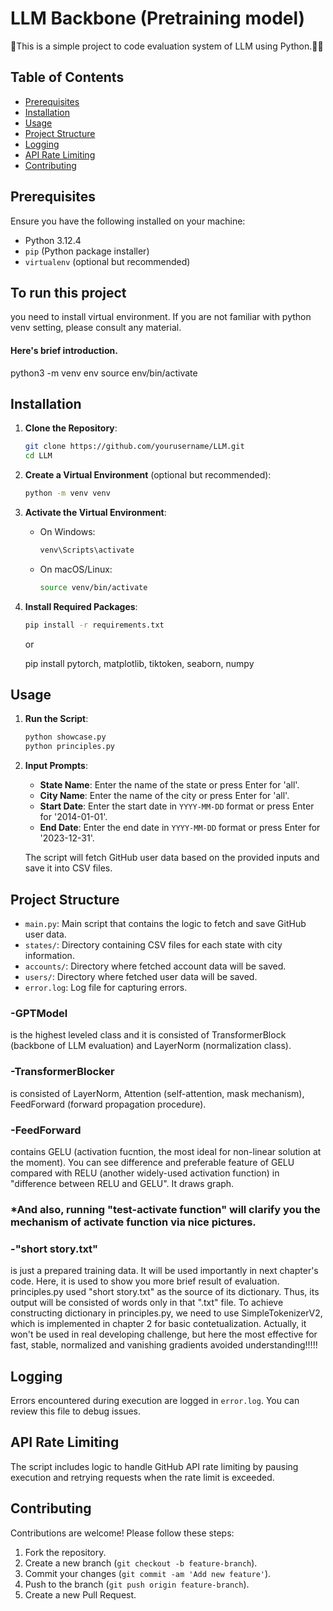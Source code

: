 # LLM Backbone (Pretraining model)

👋This is a simple project to code evaluation system of LLM using Python.🧙‍♂️

## Table of Contents

- [Prerequisites](#prerequisites)
- [Installation](#installation)
- [Usage](#usage)
- [Project Structure](#project-structure)
- [Logging](#logging)
- [API Rate Limiting](#api-rate-limiting)
- [Contributing](#contributing)

## Prerequisites

Ensure you have the following installed on your machine:

- Python 3.12.4
- `pip` (Python package installer)
- `virtualenv` (optional but recommended)

## To run this project
you need to install virtual environment.
If you are not familiar with python venv setting, please consult any material. 
#### Here's brief introduction.
python3 -m venv env
source env/bin/activate

## Installation

1. **Clone the Repository**:
    ```sh
    git clone https://github.com/yourusername/LLM.git
    cd LLM
    ```

2. **Create a Virtual Environment** (optional but recommended):
    ```sh
    python -m venv venv
    ```

3. **Activate the Virtual Environment**:

    - On Windows:
        ```sh
        venv\Scripts\activate
        ```
    - On macOS/Linux:
        ```sh
        source venv/bin/activate
        ```

4. **Install Required Packages**:
    ```sh
    pip install -r requirements.txt
    ```

    or

    pip install pytorch, matplotlib, tiktoken, seaborn, numpy

## Usage

1. **Run the Script**:
    ```sh
    python showcase.py
    python principles.py
    ```

2. **Input Prompts**:
    - **State Name**: Enter the name of the state or press Enter for 'all'.
    - **City Name**: Enter the name of the city or press Enter for 'all'.
    - **Start Date**: Enter the start date in `YYYY-MM-DD` format or press Enter for '2014-01-01'.
    - **End Date**: Enter the end date in `YYYY-MM-DD` format or press Enter for '2023-12-31'.

    The script will fetch GitHub user data based on the provided inputs and save it into CSV files.

## Project Structure

- `main.py`: Main script that contains the logic to fetch and save GitHub user data.
- `states/`: Directory containing CSV files for each state with city information.
- `accounts/`: Directory where fetched account data will be saved.
- `users/`: Directory where fetched user data will be saved.
- `error.log`: Log file for capturing errors.

### -GPTModel
is the highest leveled class and it is consisted of TransformerBlock (backbone of LLM evaluation) and LayerNorm (normalization class).

### -TransformerBlocker
is consisted of LayerNorm, Attention (self-attention, mask mechanism), FeedForward (forward propagation procedure).

### -FeedForward
contains GELU (activation fucntion, the most ideal for non-linear solution at the moment).
You can see difference and preferable feature of GELU compared with RELU (another widely-used activation function) in "difference between RELU and GELU". It draws graph.

### *And also, running "test-activate function" will clarify you the mechanism of activate function via nice pictures.

### -"short story.txt"
is just a prepared training data. It will be used importantly in next chapter's code. Here, it is used to show you more brief result of evaluation.
principles.py used "short story.txt" as the source of its dictionary. Thus, its output will be consisted of words only in that ".txt" file. To achieve constructing dictionary in principles.py, we need to use SimpleTokenizerV2, which is implemented in chapter 2 for basic contetualization. Actually, it won't be used in real developing challenge, but here the most effective for fast, stable, normalized and vanishing gradients avoided understanding!!!!!


## Logging

Errors encountered during execution are logged in `error.log`. You can review this file to debug issues.

## API Rate Limiting

The script includes logic to handle GitHub API rate limiting by pausing execution and retrying requests when the rate limit is exceeded.

## Contributing

Contributions are welcome! Please follow these steps:

1. Fork the repository.
2. Create a new branch (`git checkout -b feature-branch`).
3. Commit your changes (`git commit -am 'Add new feature'`).
4. Push to the branch (`git push origin feature-branch`).
5. Create a new Pull Request.
